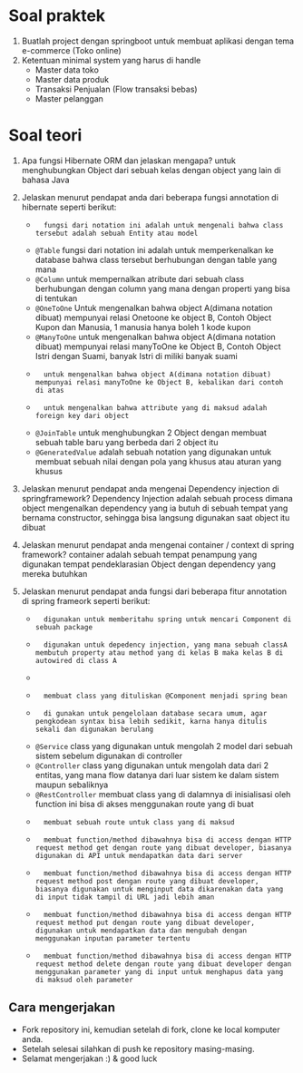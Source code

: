 # Soal praktek

1. Buatlah project dengan springboot untuk membuat aplikasi dengan tema e-commerce (Toko online)
2. Ketentuan minimal system yang harus di handle
    - Master data toko
    - Master data produk
    - Transaksi Penjualan (Flow transaksi bebas)
    - Master pelanggan

# Soal teori

1. Apa fungsi Hibernate ORM dan jelaskan mengapa?
	untuk menghubungkan Object dari sebuah kelas dengan object yang lain di bahasa Java
	
2. Jelaskan menurut pendapat anda dari beberapa fungsi annotation di hibernate seperti berikut:
    - ```@Entity 
		fungsi dari notation ini adalah untuk mengenali bahwa class tersebut adalah sebuah Entity atau model
    - ```@Table```
		fungsi dari notation ini adalah untuk memperkenalkan ke database bahwa class tersebut berhubungan dengan table yang mana
    - ```@Column```
		untuk mempernalkan atribute dari sebuah class berhubungan dengan column yang mana dengan properti yang bisa di tentukan
    - ```@OneToOne```
		Untuk mengenalkan bahwa object A(dimana notation dibuat) mempunyai relasi Onetoone ke object B, Contoh Object Kupon dan Manusia, 1 manusia hanya boleh 1 kode kupon
    - ```@ManyToOne```
		untuk mengenalkan bahwa object A(dimana notation dibuat) mempunyai relasi manyToOne ke Object B, Contoh Object Istri dengan Suami, banyak Istri di miliki banyak suami
    - ```@OneToMany
		untuk mengenalkan bahwa object A(dimana notation dibuat) mempunyai relasi manyToOne ke Object B, kebalikan dari contoh di atas
    - ```@JoinColumn
		untuk mengenalkan bahwa attribute yang di maksud adalah foreign key dari object
    - ```@JoinTable```
		untuk menghubungkan 2 Object dengan membuat sebuah table baru yang berbeda dari 2 object itu
    - ```@GeneratedValue```
		adalah sebuah notation yang digunakan untuk membuat sebuah nilai dengan pola yang khusus atau aturan yang khusus
3. Jelaskan menurut pendapat anda mengenai Dependency injection di springframework?
	Dependency Injection adalah sebuah process dimana object mengenalkan dependency yang ia butuh di sebuah tempat yang bernama constructor, sehingga bisa langsung digunakan saat object itu dibuat
4. Jelaskan menurut pendapat anda mengenai container / context di spring framework?
	container adalah sebuah tempat penampung yang digunakan tempat pendeklarasian Object dengan dependency yang mereka butuhkan
5. Jelaskan menurut pendapat anda fungsi dari beberapa fitur annotation di spring frameork seperti berikut:
    - ```@ComponentScan
		digunakan untuk memberitahu spring untuk mencari Component di sebuah package
    - ```@Autowired
		digunakan untuk depedency injection, yang mana sebuah classA membutuh property atau method yang di kelas B maka kelas B di autowired di class A
    - ```@Bean
		
    - ```@Component
		membuat class yang dituliskan @Component menjadi spring bean
    - ```@Repository
		di gunakan untuk pengelolaan database secara umum, agar pengkodean syntax bisa lebih sedikit, karna hanya ditulis sekali dan digunakan berulang
    - ```@Service```
		class yang digunakan untuk mengolah 2 model dari sebuah sistem sebelum digunakan di controller
    - ```@Controller```
		class yang digunakan untuk mengolah data dari 2 entitas, yang mana flow datanya dari luar sistem ke dalam sistem maupun sebaliknya
    - ```@RestController```
		membuat class yang di dalamnya di inisialisasi oleh function ini bisa di akses menggunakan route yang di buat
    - ```@RequestMapping
		membuat sebuah route untuk class yang di maksud
    - ```@GetMapping
	 	membuat function/method dibawahnya bisa di access dengan HTTP request method get dengan route yang dibuat developer, biasanya digunakan di API untuk mendapatkan data dari server
    - ```@PostMapping
		membuat function/method dibawahnya bisa di access dengan HTTP request method post dengan route yang dibuat developer, biasanya digunakan untuk menginput data dikarenakan data yang di input tidak tampil di URL jadi lebih aman
    - ```@PutMapping
		membuat function/method dibawahnya bisa di access dengan HTTP request method put dengan route yang dibuat developer, digunakan untuk mendapatkan data dan mengubah dengan menggunakan inputan parameter tertentu
    - ```@DeleteMapping
		membuat function/method dibawahnya bisa di access dengan HTTP request method delete dengan route yang dibuat developer dengan menggunakan parameter yang di input untuk menghapus data yang di maksud oleh parameter

## Cara mengerjakan

- Fork repository ini, kemudian setelah di fork, clone ke local komputer anda.
- Setelah selesai silahkan di push ke repository masing-masing.
- Selamat mengerjakan :) & good luck
